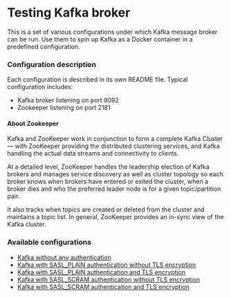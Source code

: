 # Testing Kafka broker

This is a set of various configurations under which Kafka message broker can be run.
Use them to spin up Kafka as a Docker container in a predefined configuration.

### Configuration description
Each configuration is described in its own README file.
Typical configuration includes:
* Kafka broker listening on port 9092
* Zookeeper listening on port 2181

#### About Zookeeper
Kafka and ZooKeeper work in conjunction to form a complete Kafka Cluster — with ZooKeeper 
providing the distributed clustering services, 
and Kafka handling the actual data streams and connectivity to clients.  

At a detailed level, ZooKeeper handles the leadership election of Kafka brokers and 
manages service discovery as well as cluster topology so each broker knows 
when brokers have entered or exited the cluster, when a broker dies and who the 
preferred leader node is for a given topic/partition pair. 

It also tracks when topics are created or deleted from the cluster and maintains a topic list. 
In general, ZooKeeper provides an in-sync view of the Kafka cluster.  

### Available configurations
* [Kafka without any authentication](no_authentication/README.md)
* [Kafka with SASL_PLAIN authentication without TLS encryption](sasl_plain/no_tls/README.md)
* [Kafka with SASL_PLAIN authentication and TLS encryption](sasl_plain/with_tls/README.md)
* [Kafka with SASL_SCRAM authentication without TLS encryption](sasl_scram/no_tls/README.md)
* [Kafka with SASL_SCRAM authentication and TLS encryption](sasl_scram/with_tls/README.md)
